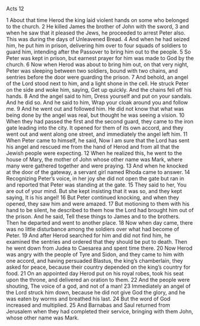 Acts 12

1	About that time Herod the king laid violent hands on some who belonged to the church.
2	He killed James the brother of John with the sword,
3	and when he saw that it pleased the Jews, he proceeded to arrest Peter also. This was during the days of Unleavened Bread.
4	And when he had seized him, he put him in prison, delivering him over to four squads of soldiers to guard him, intending after the Passover to bring him out to the people.
5	So Peter was kept in prison, but earnest prayer for him was made to God by the church.
6	Now when Herod was about to bring him out, on that very night, Peter was sleeping between two soldiers, bound with two chains, and sentries before the door were guarding the prison.
7	And behold, an angel of the Lord stood next to him, and a light shone in the cell. He struck Peter on the side and woke him, saying, Get up quickly. And the chains fell off his hands.
8	And the angel said to him, Dress yourself and put on your sandals. And he did so. And he said to him, Wrap your cloak around you and follow me.
9	And he went out and followed him. He did not know that what was being done by the angel was real, but thought he was seeing a vision.
10	When they had passed the first and the second guard, they came to the iron gate leading into the city. It opened for them of its own accord, and they went out and went along one street, and immediately the angel left him.
11	When Peter came to himself, he said, Now I am sure that the Lord has sent his angel and rescued me from the hand of Herod and from all that the Jewish people were expecting.
12	When he realized this, he went to the house of Mary, the mother of John whose other name was Mark, where many were gathered together and were praying.
13	And when he knocked at the door of the gateway, a servant girl named Rhoda came to answer.
14	Recognizing Peter’s voice, in her joy she did not open the gate but ran in and reported that Peter was standing at the gate.
15	They said to her, You are out of your mind. But she kept insisting that it was so, and they kept saying, It is his angel!
16	But Peter continued knocking, and when they opened, they saw him and were amazed.
17	But motioning to them with his hand to be silent, he described to them how the Lord had brought him out of the prison. And he said, Tell these things to James and to the brothers. Then he departed and went to another place.
18	Now when day came, there was no little disturbance among the soldiers over what had become of Peter.
19	And after Herod searched for him and did not find him, he examined the sentries and ordered that they should be put to death. Then he went down from Judea to Caesarea and spent time there.
20	Now Herod was angry with the people of Tyre and Sidon, and they came to him with one accord, and having persuaded Blastus, the king’s chamberlain, they asked for peace, because their country depended on the king’s country for food.
21	On an appointed day Herod put on his royal robes, took his seat upon the throne, and delivered an oration to them.
22	And the people were shouting, The voice of a god, and not of a man!
23	Immediately an angel of the Lord struck him down, because he did not give God the glory, and he was eaten by worms and breathed his last.
24	But the word of God increased and multiplied.
25	And Barnabas and Saul returned from Jerusalem when they had completed their service, bringing with them John, whose other name was Mark.


